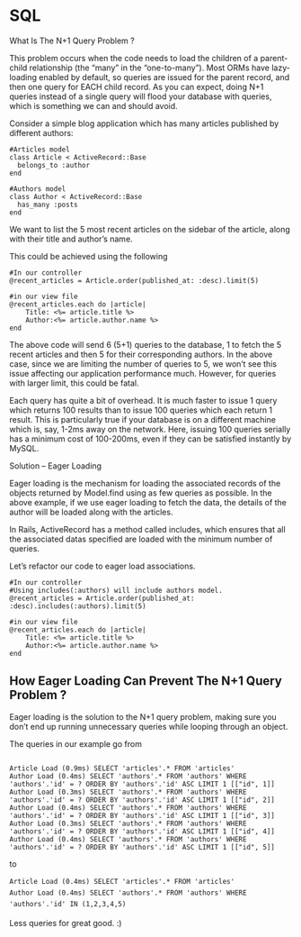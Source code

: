 # SQL

What Is The N+1 Query Problem ?

This problem occurs when the code needs to load the children of a parent-child relationship (the “many” in the “one-to-many”). Most ORMs have lazy-loading enabled by default, so queries are issued for the parent record, and then one query for EACH child record. As you can expect, doing N+1 queries instead of a single query will flood your database with queries, which is something we can and should avoid.

Consider a simple blog application which has many articles published by different authors:
```
#Articles model
class Article < ActiveRecord::Base
  belongs_to :author
end

#Authors model
class Author < ActiveRecord::Base
  has_many :posts
end

```


We want to list the 5 most recent articles on the sidebar of the article, along with their title and author’s name.

This could be achieved using the following

```
#In our controller
@recent_articles = Article.order(published_at: :desc).limit(5)

#in our view file
@recent_articles.each do |article|
    Title: <%= article.title %> 
    Author:<%= article.author.name %>
end
```
The above code will send 6 (5+1) queries to the database, 1 to fetch the 5 recent articles and then 5 for their corresponding authors. In the above case, since we are limiting the number of queries to 5, we won’t see this issue affecting our application performance much. However, for queries with larger limit, this could be fatal.

Each query has quite a bit of overhead. It is much faster to issue 1 query which returns 100 results than to issue 100 queries which each return 1 result. This is particularly true if your database is on a different machine which is, say, 1-2ms away on the network. Here, issuing 100 queries serially has a minimum cost of 100-200ms, even if they can be satisfied instantly by MySQL.


Solution – Eager Loading


Eager loading is the mechanism for loading the associated records of the objects returned by Model.find using as few queries as possible. In the above example, if we use eager loading to fetch the data, the details of the author will be loaded along with the articles.

In Rails, ActiveRecord has a method called includes, which ensures that all the associated datas specified are loaded with the minimum number of queries.

Let’s refactor our code to eager load associations.

```
#In our controller
#Using includes(:authors) will include authors model.
@recent_articles = Article.order(published_at: :desc).includes(:authors).limit(5)

#in our view file
@recent_articles.each do |article|
    Title: <%= article.title %> 
    Author:<%= article.author.name %>
end
```


## How Eager Loading Can Prevent The N+1 Query Problem ?


Eager loading is the solution to the N+1 query problem, making sure you don’t end up running unnecessary queries while looping through an object.

The queries in our example go from
```

Article Load (0.9ms) SELECT 'articles'.* FROM 'articles'
Author Load (0.4ms) SELECT 'authors'.* FROM 'authors' WHERE 'authors'.'id' = ? ORDER BY 'authors'.'id' ASC LIMIT 1 [["id", 1]]
Author Load (0.3ms) SELECT 'authors'.* FROM 'authors' WHERE 'authors'.'id' = ? ORDER BY 'authors'.'id' ASC LIMIT 1 [["id", 2]]
Author Load (0.4ms) SELECT 'authors'.* FROM 'authors' WHERE 'authors'.'id' = ? ORDER BY 'authors'.'id' ASC LIMIT 1 [["id", 3]]
Author Load (0.3ms) SELECT 'authors'.* FROM 'authors' WHERE 'authors'.'id' = ? ORDER BY 'authors'.'id' ASC LIMIT 1 [["id", 4]]    
Author Load (0.4ms) SELECT 'authors'.* FROM 'authors' WHERE 'authors'.'id' = ? ORDER BY 'authors'.'id' ASC LIMIT 1 [["id", 5]]
```

to
```
Article Load (0.4ms) SELECT 'articles'.* FROM 'articles'
Author Load (0.4ms) SELECT 'authors'.* FROM 'authors' WHERE 'authors'.'id' IN (1,2,3,4,5)
```
Less queries for great good. :)

